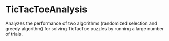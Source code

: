 # TicTacToeAnalysis
Analyzes the performance of two algorithms (randomized selection and greedy algorithm) for solving TicTacToe puzzles by running a large number of trials.
